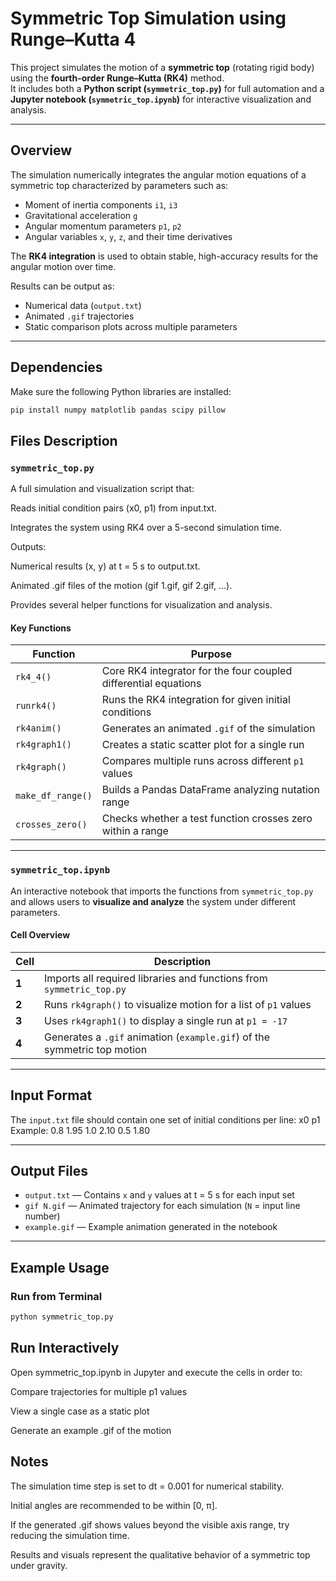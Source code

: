 # Symmetric Top Simulation using Runge–Kutta 4

This project simulates the motion of a **symmetric top** (rotating rigid body) using the **fourth-order Runge–Kutta (RK4)** method.  
It includes both a **Python script (`symmetric_top.py`)** for full automation and a **Jupyter notebook (`symmetric_top.ipynb`)** for interactive visualization and analysis.

---

## Overview

The simulation numerically integrates the angular motion equations of a symmetric top characterized by parameters such as:
- Moment of inertia components `i1`, `i3`
- Gravitational acceleration `g`
- Angular momentum parameters `p1`, `p2`
- Angular variables `x`, `y`, `z`, and their time derivatives

The **RK4 integration** is used to obtain stable, high-accuracy results for the angular motion over time.  

Results can be output as:
- Numerical data (`output.txt`)
- Animated `.gif` trajectories
- Static comparison plots across multiple parameters

---

## Dependencies

Make sure the following Python libraries are installed:

```bash
pip install numpy matplotlib pandas scipy pillow
```
## Files Description
### `symmetric_top.py`

A full simulation and visualization script that:

Reads initial condition pairs (x0, p1) from input.txt.

Integrates the system using RK4 over a 5-second simulation time.

Outputs:

Numerical results (x, y) at t = 5 s to output.txt.

Animated .gif files of the motion (gif 1.gif, gif 2.gif, ...).

Provides several helper functions for visualization and analysis.

#### Key Functions

| Function | Purpose |
| --- | --- |
| `rk4_4()` | Core RK4 integrator for the four coupled differential equations |
| `runrk4()` | Runs the RK4 integration for given initial conditions |
| `rk4anim()` | Generates an animated `.gif` of the simulation |
| `rk4graph1()` | Creates a static scatter plot for a single run |
| `rk4graph()` | Compares multiple runs across different `p1` values |
| `make_df_range()` | Builds a Pandas DataFrame analyzing nutation range |
| `crosses_zero()` | Checks whether a test function crosses zero within a range |

---

### `symmetric_top.ipynb`

An interactive notebook that imports the functions from `symmetric_top.py` and allows users to **visualize and analyze** the system under different parameters.

#### Cell Overview

| Cell | Description |
| --- | --- |
| **1** | Imports all required libraries and functions from `symmetric_top.py` |
| **2** | Runs `rk4graph()` to visualize motion for a list of `p1` values |
| **3** | Uses `rk4graph1()` to display a single run at `p1 = -17` |
| **4** | Generates a `.gif` animation (`example.gif`) of the symmetric top motion |

---

## Input Format

The `input.txt` file should contain one set of initial conditions per line:
x0 p1
Example:
0.8 1.95
1.0 2.10
0.5 1.80

---

## Output Files

- `output.txt` — Contains `x` and `y` values at t = 5 s for each input set  
- `gif N.gif` — Animated trajectory for each simulation (`N` = input line number)  
- `example.gif` — Example animation generated in the notebook  

---

## Example Usage

### Run from Terminal

```bash
python symmetric_top.py
```


## Run Interactively

Open symmetric_top.ipynb in Jupyter and execute the cells in order to:

Compare trajectories for multiple p1 values

View a single case as a static plot

Generate an example .gif of the motion

## Notes

The simulation time step is set to dt = 0.001 for numerical stability.

Initial angles are recommended to be within [0, π].

If the generated .gif shows values beyond the visible axis range, try reducing the simulation time.

Results and visuals represent the qualitative behavior of a symmetric top under gravity.



